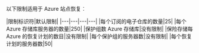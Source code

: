 <properties
   pageTitle="网站恢复限制表"
   description="描述站点恢复系统的限制。"
   services="site recovery"
   documentationCenter="NA"
   authors="csilauraa"
   manager="jwhit"
   editor="" />
<tags
   ms.service="site recovery"
   ms.devlang="NA"
   ms.topic="article"
   ms.tgt_pltfrm="NA"
   ms.workload="TBD"
   ms.date="07/06/2015"
   ms.author="lauraa" />


以下限制适用于 Azure 站点恢复︰


|限制标识符|默认限制|
|---|---|---|---|
|每个订阅的电子仓库的数量|25|
|每个 Azure 存储库服务器的数量|250|
|保护组数 Azure 存储库|没有限制|
|保险存储每 Azure 的恢复计划的数目|没有限制|
|每个保护组的服务器数|没有限制|
|每个恢复计划的服务器数|50|
